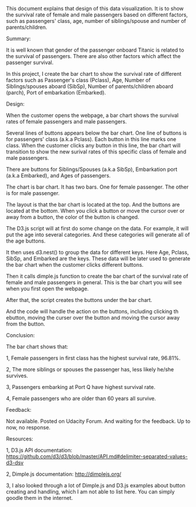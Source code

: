 This document explains that design of this data visualization. It is to show the survival rate of female and male passengers based on different factors, such as passengers' class, age, number of siblings/spouse and number of parents/children.


Summary:

It is well known that gender of the passenger onboard Titanic is related to the survival of passengers. There are also other factors which affect the passenger survival.

In this project, I create the bar chart to show the survival rate of different factors such as Passenger's class (Pclass), Age, Number of Siblings/spouses aboard (SibSp), Number of parents/children aboard (parch), Port of embarkation (Embarked).

Design:

When the customer opens the webpage, a bar chart shows the survival rates of female passengers and male passengers.

Several lines of buttons appears below the bar chart. One line of buttons is for passengers' class (a.k.a Pclass). Each button in this line marks one class. When the customer clicks any button in this line, the bar chart will transition to show the new surival rates of this specific class of female and male passengers.

There are buttons for Siblings/Spouses (a.k.a SibSp), Embarkation port (a.k.a Embarked), and Ages of passengers.

The chart is bar chart. It has two bars. One for female passenger. The other is for male passenger.

The layout is that the bar chart is located at the top. And the buttons are located at the bottom. When you click a button or move the cursor over or away from a button, the color of the button is changed.

The D3.js script will at first do some change on the data. For example, it will put the age into several categories. And these categories will generate all of the age buttons.

It then uses d3.nest() to group the data for different keys. Here Age, Pclass, SibSp, and Embarked are the keys. These data will be later used to generate the bar chart when the customer clicks different buttons.

Then it calls dimple.js function to create the bar chart of the survival rate of female and male passengers in general. This is the bar chart you will see when you first open the webpage.

After that, the script creates the buttons under the bar chart.

And the code will handle the action on the buttons, including clicking th ebutton, moving the curser over the button and moving the cursor away from the button.

Conclusion:

The bar chart shows that:

1, Female passengers in first class has the highest survival rate, 96.81%.

2, The more siblings or spouses the passenger has, less likely he/she survives.

3, Passengers embarking at Port Q have highest survival rate.

4, Female passengers who are older than 60 years all survive.



Feedback:

Not available. Posted on Udacity Forum. And waiting for the feedback. Up to now, no response.

Resources:

1, D3.js API documentation: https://github.com/d3/d3/blob/master/API.md#delimiter-separated-values-d3-dsv

2, Dimple.js documentation: http://dimplejs.org/

3, I also looked through a lot of Dimple.js and D3.js examples about button creating and handling, which I am not able to list here. You can simply goodle them in the internet.
